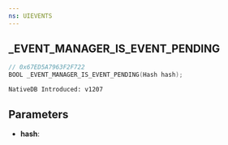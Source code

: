 ```yaml
---
ns: UIEVENTS
---
```

## _EVENT_MANAGER_IS_EVENT_PENDING

```c
// 0x67ED5A7963F2F722
BOOL _EVENT_MANAGER_IS_EVENT_PENDING(Hash hash);
```

```
NativeDB Introduced: v1207
```

## Parameters
* **hash**:
